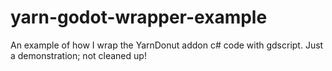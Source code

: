 # yarn-godot-wrapper-example
An example of how I wrap the YarnDonut addon c# code with gdscript. Just a demonstration; not cleaned up!

